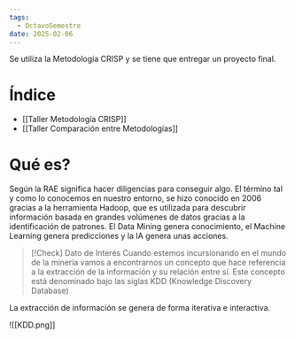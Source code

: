 ```yaml
---
tags:
  - OctavoSemestre
date: 2025-02-06
---
```

Se utiliza la Metodología CRISP y se tiene que entregar un proyecto final.

# Índice

- [[Taller Metodología CRISP]]
- [[Taller Comparación entre Metodologías]]

# Qué es?

Según la RAE significa hacer diligencias para conseguir algo. El término tal y como lo conocemos en nuestro entorno, se hizo conocido en 2006 gracias a la herramienta Hadoop, que es utilizada para descubrir información basada en grandes volúmenes de datos gracias a la identificación de patrones. El Data Mining genera conocimiento, el Machine Learning genera predicciones y la IA genera unas acciones.

> [!Check] Dato de Interés
> Cuando estemos incursionando en el mundo de la minería vamos a encontrarnos un concepto que hace referencia a la extracción de la información y su relación entre sí. Este concepto está denominado bajo las siglas KDD (Knowledge Discovery Database)

La extracción de información se genera de forma iterativa e interactiva.

![[KDD.png]]

